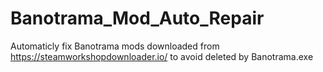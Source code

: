 # Banotrama_Mod_Auto_Repair
Automaticly fix Banotrama mods downloaded from https://steamworkshopdownloader.io/ to avoid deleted by Banotrama.exe
